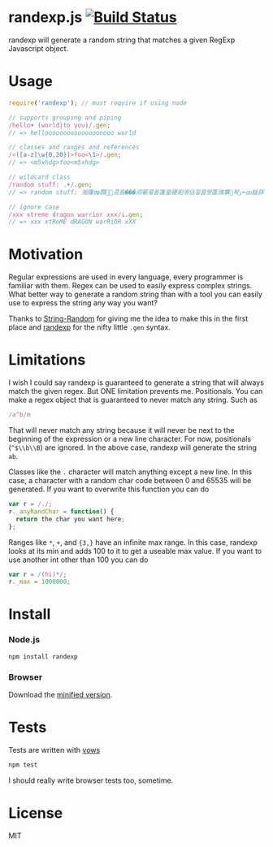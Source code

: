 # randexp.js [![Build Status](https://secure.travis-ci.org/fent/randexp.js.png)](http://travis-ci.org/fent/randexp.js)

randexp will generate a random string that matches a given RegExp Javascript object.


# Usage
```js
require('randexp'); // must require if using node

// supports grouping and piping
/hello+ (world|to you)/.gen;
// => hellooooooooooooooooooo world

// classes and ranges and references
/<([a-z]\w{0,20})>foo<\1>/.gen;
// => <m5xhdg>foo<m5xhdg>

// wildcard class
/random stuff: .+/.gen;
// => random stuff: 湐箻ໜ䫴␩⶛㳸長���邓蕲뤀쑡篷皇硬剈궦佔칗븛뀃匫鴔事좍ﯣ⭼ꝏ䭍詳蒂䥂뽭

// ignore case
/xxx xtreme dragon warrior xxx/i.gen;
// => xxx xtReME dRAGON warRiOR xXX
```


# Motivation
Regular expressions are used in every language, every programmer is familiar with them. Regex can be used to easily express complex strings. What better way to generate a random string than with a tool you can easily use to express the string any way you want?

Thanks to [String-Random](http://search.cpan.org/~steve/String-Random-0.22/lib/String/Random.pm) for giving me the idea to make this in the first place and [randexp](https://github.com/benburkert/randexp) for the nifty little `.gen` syntax.


# Limitations
I wish I could say randexp is guaranteed to generate a string that will always match the given regex. But ONE limitation prevents me. Positionals. You can make a regex object that is guaranteed to never match any string. Such as

```js
/a^b/m
```

That will never match any string because it will never be next to the beginning of the expression or a new line character. For now, positionals (`^$\\b\\B`) are ignored. In the above case, randexp will generate the string `ab`.

Classes like the `.` character will match anything except a new line. In this case, a character with a random char code between 0 and 65535 will be generated. If you want to overwrite this function you can do

```js
var r = /./;
r._anyRandChar = function() {
  return the char you want here;
};
```

Ranges like `*`, `+`, and `{3,}` have an infinite max range. In this case, randexp looks at its min and adds 100 to it to get a useable max value. If you want to use another int other than 100 you can do

```js
var r = /(hi)*/;
r._max = 1000000;
```


# Install
### Node.js

    npm install randexp

### Browser

Download the [minified version](http://github.com/fent/randexp.js/raw/master/build/randexp.min.js).


# Tests
Tests are written with [vows](http://vowsjs.org/)

```bash
npm test
```

I should really write browser tests too, sometime.


# License
MIT
